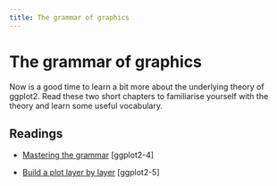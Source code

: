 ```yaml
---
title: The grammar of graphics
---
```


<!-- Generated automatically from vis-theory.yml. Do not edit by hand -->

# The grammar of graphics

Now is a good time to learn a bit more about the underlying theory of ggplot2. Read these two short chapters to familiarise yourself with the theory and learn some useful vocabulary.

## Readings

  * [Mastering the grammar](http://link.springer.com.ezproxy.stanford.edu/chapter/10.1007/978-3-319-24277-4_4) [ggplot2-4]

  * [Build a plot layer by layer](http://link.springer.com.ezproxy.stanford.edu/chapter/10.1007/978-3-319-24277-4_5) [ggplot2-5]



